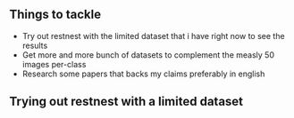 ## Things to tackle
- Try out restnest with the limited dataset that i have right now to see the results
- Get more and more bunch of datasets to complement the measly 50 images per-class
- Research some papers that backs my claims preferably in english


## Trying out restnest with a limited dataset
